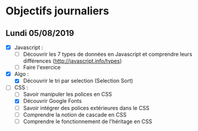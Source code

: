 # Objectifs journaliers

## Lundi 05/08/2019


* [x] Javascript :
  * [ ] Découvrir les 7 types de données en Javascript et comprendre leurs différences (http://javascript.info/types)
  * [ ] Faire l'exercice

* [x] Algo : 
  * [x] Découvrir le tri par selection (Selection Sort)

* [ ] CSS : 
  * [ ] Savoir manipuler les polices en CSS
  * [x] Découvrir Google Fonts
  * [ ] Savoir intégrer des polices extérieures dans le CSS
  * [ ] Comprendre la notion de cascade en CSS
  * [ ] Comprendre le fonctionnement de l'héritage en CSS
